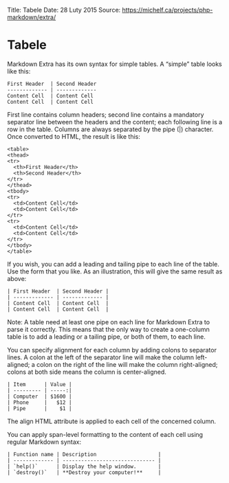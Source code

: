 Title: 		Tabele
Date: 		28 Luty 2015
Source:     https://michelf.ca/projects/php-markdown/extra/

# Tabele

Markdown Extra has its own syntax for simple tables. A “simple” table looks like this:

```
First Header  | Second Header
------------- | -------------
Content Cell  | Content Cell
Content Cell  | Content Cell
```

First line contains column headers; second line contains a mandatory separator line between the headers and the content; each following line is a row in the table. Columns are always separated by the pipe (|) character. Once converted to HTML, the result is like this:

```
<table>
<thead>
<tr>
  <th>First Header</th>
  <th>Second Header</th>
</tr>
</thead>
<tbody>
<tr>
  <td>Content Cell</td>
  <td>Content Cell</td>
</tr>
<tr>
  <td>Content Cell</td>
  <td>Content Cell</td>
</tr>
</tbody>
</table>
```

If you wish, you can add a leading and tailing pipe to each line of the table. Use the form that you like. As an illustration, this will give the same result as above:

```
| First Header  | Second Header |
| ------------- | ------------- |
| Content Cell  | Content Cell  |
| Content Cell  | Content Cell  |
```

Note: A table need at least one pipe on each line for Markdown Extra to parse it correctly. This means that the only way to create a one-column table is to add a leading or a tailing pipe, or both of them, to each line.

You can specify alignment for each column by adding colons to separator lines. A colon at the left of the separator line will make the column left-aligned; a colon on the right of the line will make the column right-aligned; colons at both side means the column is center-aligned.

```
| Item      | Value |
| --------- | -----:|
| Computer  | $1600 |
| Phone     |   $12 |
| Pipe      |    $1 |
```

The align HTML attribute is applied to each cell of the concerned column.

You can apply span-level formatting to the content of each cell using regular Markdown syntax:

```
| Function name | Description                    |
| ------------- | ------------------------------ |
| `help()`      | Display the help window.       |
| `destroy()`   | **Destroy your computer!**     |
```